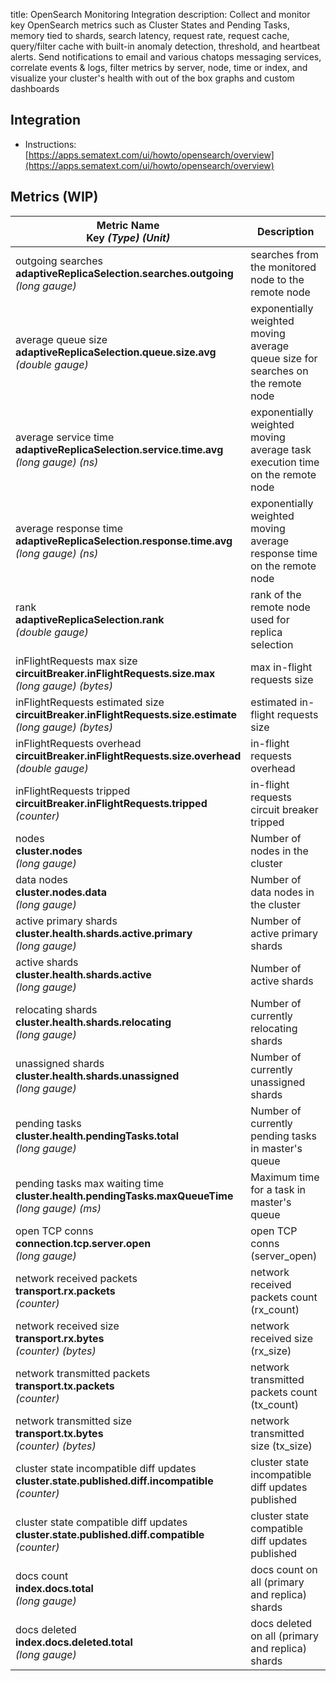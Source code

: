 title: OpenSearch Monitoring Integration
description: Collect and monitor key OpenSearch metrics such as Cluster States and Pending Tasks, memory tied to shards, search latency, request rate, request cache, query/filter cache with built-in anomaly detection, threshold, and heartbeat alerts. Send notifications to email and various chatops messaging services, correlate events & logs, filter metrics by server, node, time or index, and visualize your cluster's health with out of the box graphs and custom dashboards

## Integration

- Instructions: [https://apps.sematext.com/ui/howto/opensearch/overview](https://apps.sematext.com/ui/howto/opensearch/overview)

## Metrics (WIP)

Metric Name<br> Key *(Type)* *(Unit)*                                                                             |  Description
------------------------------------------------------------------------------------------------------------------|-------------------------------------------------------------------
outgoing searches<br>**adaptiveReplicaSelection.searches.outgoing** <br>*(long gauge)*                            |  searches from the monitored node to the remote node
average queue size<br>**adaptiveReplicaSelection.queue.size.avg** <br>*(double gauge)*                            |  exponentially weighted moving average queue size for searches on the remote node
average service time<br>**adaptiveReplicaSelection.service.time.avg** <br>*(long gauge)* *(ns)*                   |  exponentially weighted moving average task execution time on the remote node
average response time<br>**adaptiveReplicaSelection.response.time.avg** <br>*(long gauge)* *(ns)*                 |  exponentially weighted moving average response time on the remote node
rank<br>**adaptiveReplicaSelection.rank** <br>*(double gauge)*                                                    |  rank of the remote node used for replica selection
inFlightRequests max size<br>**circuitBreaker.inFlightRequests.size.max** <br>*(long gauge)* *(bytes)*            |  max in-flight requests size
inFlightRequests estimated size<br>**circuitBreaker.inFlightRequests.size.estimate** <br>*(long gauge)* *(bytes)* |  estimated in-flight requests size
inFlightRequests overhead<br>**circuitBreaker.inFlightRequests.size.overhead** <br>*(double gauge)*               |  in-flight requests overhead
inFlightRequests tripped<br>**circuitBreaker.inFlightRequests.tripped** <br>*(counter)*                           |  in-flight requests circuit breaker tripped
nodes<br>**cluster.nodes** <br>*(long gauge)*                                                                     |  Number of nodes in the cluster
data nodes<br>**cluster.nodes.data** <br>*(long gauge)*                                                           |  Number of data nodes in the cluster
active primary shards<br>**cluster.health.shards.active.primary** <br>*(long gauge)*                              |  Number of active primary shards
active shards<br>**cluster.health.shards.active** <br>*(long gauge)*                                              |  Number of active shards
relocating shards<br>**cluster.health.shards.relocating** <br>*(long gauge)*                                      |  Number of currently relocating shards
unassigned shards<br>**cluster.health.shards.unassigned** <br>*(long gauge)*                                      |  Number of currently unassigned shards
pending tasks<br>**cluster.health.pendingTasks.total** <br>*(long gauge)*                                         |  Number of currently pending tasks in master's queue
pending tasks max waiting time<br>**cluster.health.pendingTasks.maxQueueTime** <br>*(long gauge)* *(ms)*          |  Maximum time for a task in master's queue
open TCP conns<br>**connection.tcp.server.open** <br>*(long gauge)*                                               |  open TCP conns (server_open)
network received packets<br>**transport.rx.packets** <br>*(counter)*                                              |  network received packets count (rx_count)
network received size<br>**transport.rx.bytes** <br>*(counter)* *(bytes)*                                         |  network received size (rx_size)
network transmitted packets<br>**transport.tx.packets** <br>*(counter)*                                           |  network transmitted packets count (tx_count)
network transmitted size<br>**transport.tx.bytes** <br>*(counter)* *(bytes)*                                      |  network transmitted size (tx_size)
cluster state incompatible diff updates<br>**cluster.state.published.diff.incompatible** <br>*(counter)*          |  cluster state incompatible diff updates published
cluster state compatible diff updates<br>**cluster.state.published.diff.compatible** <br>*(counter)*              |  cluster state compatible diff updates published
docs count<br>**index.docs.total** <br>*(long gauge)*                                                             |  docs count on all (primary and replica) shards
docs deleted<br>**index.docs.deleted.total** <br>*(long gauge)*                                                   |  docs deleted on all (primary and replica) shards



